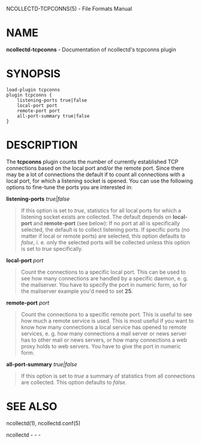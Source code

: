 NCOLLECTD-TCPCONNS(5) - File Formats Manual

# NAME

**ncollectd-tcpconns** - Documentation of ncollectd's tcpconns plugin

# SYNOPSIS

	load-plugin tcpconns
	plugin tcpconns {
	    listening-ports true|false
	    local-port port
	    remote-port port
	    all-port-summary true|false
	}

# DESCRIPTION

The **tcpconns** plugin counts the number of currently established TCP
connections based on the local port and/or the remote port.
Since there may be a lot of connections the default if to count all connections
with a local port, for which a listening socket is opened.
You can use the following options to fine-tune the ports you are interested in:

**listening-ports** *true|false*

> If this option is set to *true*, statistics for all local ports for which a
> listening socket exists are collected.
> The default depends on **local-port** and **remote-port** (see below):
> If no port at all is specifically selected, the default is to collect
> listening ports.
> If specific ports (no matter if local or remote ports) are selected,
> this option defaults to *false*, i. e. only the selected ports will be
> collected unless this option is set to *true* specifically.

**local-port** *port*

> Count the connections to a specific local port.
> This can be used to see how many connections are handled by a specific daemon,
> e. g. the mailserver.
> You have to specify the port in numeric form, so for the mailserver example
> you'd need to set **25**.

**remote-port** *port*

> Count the connections to a specific remote port.
> This is useful to see how much a remote service is used.
> This is most useful if you want to know how many connections a local service
> has opened to remote services, e. g. how many connections a mail server or
> news server has to other mail or news servers, or how many connections a web
> proxy holds to web servers.
> You have to give the port in numeric form.

**all-port-summary** *true|false*

> If this option is set to *true* a summary of statistics from
> all connections are collected.
> This option defaults to *false*.

# SEE ALSO

ncollectd(1),
ncollectd.conf(5)

ncollectd - - -
